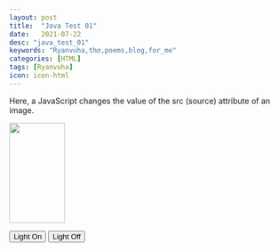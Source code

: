 ```yaml
---
layout: post
title:  "Java Test 01"
date:   2021-07-22
desc: "java_test_01"
keywords: "Ryanvuha,thơ,poems,blog,for_me"
categories: [HTML]
tags: [Ryanvuha]
icon: icon-html
---
```


<p>Here, a JavaScript changes the value of the src (source) attribute of an image.</p>

<script>
function light(sw) {
  var pic;
  if (sw == 0) {
    pic = "https://www.w3schools.com/html/pic_bulboff.gif"
  } else {
    pic = "https://www.w3schools.com/html/pic_bulbon.gif"
  }
  document.getElementById('myImage').src = pic;
}
</script>

<img id="myImage" src="https://www.w3schools.com/html/pic_bulboff.gif" width="100" height="180">

<p>
<button type="button" onclick="light(1)">Light On</button>
<button type="button" onclick="light(0)">Light Off</button>
</p>
